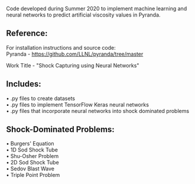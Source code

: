 Code developed during Summer 2020 to implement machine learning and neural networks to predict artificial viscosity values in Pyranda.

## Reference:
For installation instructions and source code:<br />
Pyranda -  https://github.com/LLNL/pyranda/tree/master

Work Title - "Shock Capturing using Neural Networks"

## Includes:
• .py files to create datasets<br />
• .py files to implement TensorFlow Keras neural networks<br />
• .py files that incorporate neural networks into shock dominated problems<br />

## Shock-Dominated Problems:
• Burgers' Equation<br />
• 1D Sod Shock Tube<br />
• Shu-Osher Problem<br />
• 2D Sod Shock Tube<br />
• Sedov Blast Wave<br />
• Triple Point Problem
